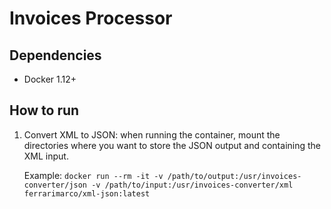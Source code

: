# Invoices Processor

## Dependencies

- Docker 1.12+

## How to run

1. Convert XML to JSON: when running the container, mount the directories where you want to store the JSON output and containing the XML input.

    Example: `docker run --rm -it -v /path/to/output:/usr/invoices-converter/json -v /path/to/input:/usr/invoices-converter/xml ferrarimarco/xml-json:latest`
